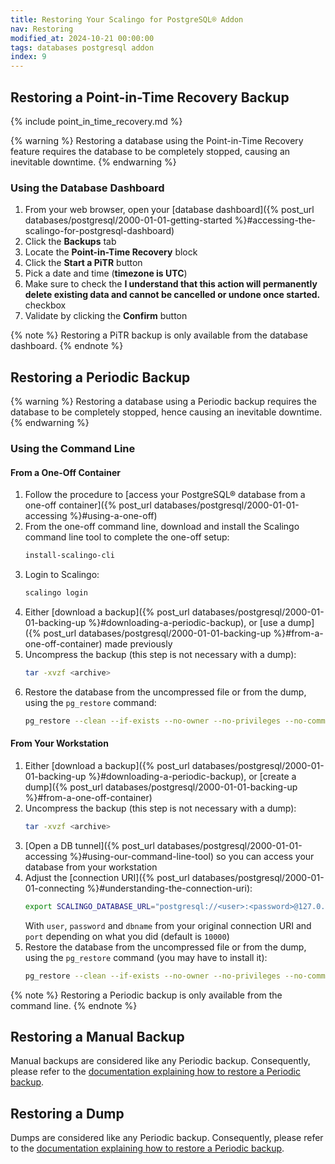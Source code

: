 ```yaml
---
title: Restoring Your Scalingo for PostgreSQL® Addon
nav: Restoring
modified_at: 2024-10-21 00:00:00
tags: databases postgresql addon
index: 9
---
```


## Restoring a Point-in-Time Recovery Backup

{% include point_in_time_recovery.md %}

{% warning %}
Restoring a database using the Point-in-Time Recovery feature requires the
database to be completely stopped, causing an inevitable downtime.
{% endwarning %}

### Using the Database Dashboard

1. From your web browser, open your [database dashboard]({% post_url databases/postgresql/2000-01-01-getting-started %}#accessing-the-scalingo-for-postgresql-dashboard)
2. Click the **Backups** tab
3. Locate the **Point-in-Time Recovery** block
3. Click the **Start a PiTR** button
4. Pick a date and time (**timezone is UTC**)
5. Make sure to check the **I understand that this action will permanently delete existing data and cannot be cancelled or undone once started.** checkbox
6. Validate by clicking the **Confirm** button

{% note %}
Restoring a PiTR backup is only available from the database dashboard.
{% endnote %}


## Restoring a Periodic Backup

{% warning %}
Restoring a database using a Periodic backup requires the database to be
completely stopped, hence causing an inevitable downtime.
{% endwarning %}

### Using the Command Line

#### From a One-Off Container

1. Follow the procedure to [access your PostgreSQL® database from a one-off
   container]({% post_url databases/postgresql/2000-01-01-accessing %}#using-a-one-off)
2. From the one-off command line, download and install the Scalingo command
   line tool to complete the one-off setup:
   ```bash
   install-scalingo-cli
   ```
3. Login to Scalingo:
   ```bash
   scalingo login
   ```
4. Either [download a backup]({% post_url databases/postgresql/2000-01-01-backing-up %}#downloading-a-periodic-backup),
   or [use a dump]({% post_url databases/postgresql/2000-01-01-backing-up %}#from-a-one-off-container)
   made previously
5. Uncompress the backup (this step is not necessary with a dump):
   ```bash
   tar -xvzf <archive>
   ```
6. Restore the database from the uncompressed file or from the dump, using the
   `pg_restore` command:
   ```bash
   pg_restore --clean --if-exists --no-owner --no-privileges --no-comments --dbname "${SCALINGO_POSTGRESQL_URL}" <dump_file>
   ```

#### From Your Workstation

1. Either [download a backup]({% post_url databases/postgresql/2000-01-01-backing-up %}#downloading-a-periodic-backup),
   or [create a dump]({% post_url databases/postgresql/2000-01-01-backing-up %}#from-a-one-off-container)
2. Uncompress the backup (this step is not necessary with a dump):
   ```bash
   tar -xvzf <archive>
   ```
3. [Open a DB tunnel]({% post_url databases/postgresql/2000-01-01-accessing %}#using-our-command-line-tool)
   so you can access your database from your workstation
4. Adjust the [connection URI]({% post_url databases/postgresql/2000-01-01-connecting %}#understanding-the-connection-uri):
   ```bash
   export SCALINGO_DATABASE_URL="postgresql://<user>:<password>@127.0.0.1:<port>/<dbname>"
   ```
   With `user`, `password` and `dbname` from your original connection URI and
   `port` depending on what you did (default is `10000`)
5. Restore the database from the uncompressed file or from the dump, using the
   `pg_restore` command (you may have to install it):
   ```bash
   pg_restore --clean --if-exists --no-owner --no-privileges --no-comments --dbname "${SCALINGO_DATABASE_URL}" <dump_file>
   ```

{% note %}
Restoring a Periodic backup is only available from the command line.
{% endnote %}


## Restoring a Manual Backup

Manual backups are considered like any Periodic backup. Consequently, please
refer to the [documentation explaining how to restore a Periodic backup](#restoring-a-periodic-backup).


## Restoring a Dump

Dumps are considered like any Periodic backup. Consequently, please refer to
the [documentation explaining how to restore a Periodic backup](#restoring-a-periodic-backup).

